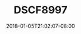 ---
title: DSCF8997
date: 2018-01-05T21:02:07-08:00
draft: false
location: Red Mountain, CO
img_url: https://d17enza3bfujl8.cloudfront.net/DSCF8997.jpg
original_fn: ""
tags:
- Red Mountain, CO
- landscapes
- trees

---